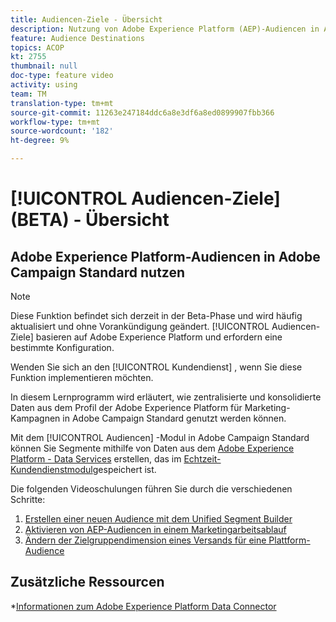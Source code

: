 ```yaml
---
title: Audiencen-Ziele - Übersicht
description: Nutzung von Adobe Experience Platform (AEP)-Audiencen in Adobe Campaign Standard (ACS)
feature: Audience Destinations
topics: ACOP
kt: 2755
thumbnail: null
doc-type: feature video
activity: using
team: TM
translation-type: tm+mt
source-git-commit: 11263e247184ddc6a8e3df6a8ed0899907fbb366
workflow-type: tm+mt
source-wordcount: '182'
ht-degree: 9%

---
```



# [!UICONTROL Audiencen-Ziele] (BETA) - Übersicht

## Adobe Experience Platform-Audiencen in Adobe Campaign Standard nutzen

>[!NOTE]
>
>Diese Funktion befindet sich derzeit in der Beta-Phase und wird häufig aktualisiert und ohne Vorankündigung geändert. [!UICONTROL Audiencen-Ziele] basieren auf Adobe Experience Platform und erfordern eine bestimmte Konfiguration.
>
>Wenden Sie sich an den [!UICONTROL Kundendienst] , wenn Sie diese Funktion implementieren möchten.


In diesem Lernprogramm wird erläutert, wie zentralisierte und konsolidierte Daten aus dem Profil der Adobe Experience Platform für Marketing-Kampagnen in Adobe Campaign Standard genutzt werden können.

Mit dem [!UICONTROL Audiencen] -Modul in Adobe Campaign Standard können Sie Segmente mithilfe von Daten aus dem [Adobe Experience Platform - Data Services](https://www.adobe.io/apis/experienceplatform/home/services.html) erstellen, das im [Echtzeit-Kundendienstmodul](https://docs.adobe.com/content/help/en/platform-learn/tutorials/profiles/understanding-the-real-time-customer-profile.html)gespeichert ist.

Die folgenden Videoschulungen führen Sie durch die verschiedenen Schritte:

1. [Erstellen einer neuen Audience mit dem Unified Segment Builder](/help/profiles-and-audiences/audience-destinations/creating-audiences-using-segment-builder.md)
2. [Aktivieren von AEP-Audiencen in einem Marketingarbeitsablauf](/help/profiles-and-audiences/audience-destinations/activating-aep-audiences.md)
3. [Ändern der Zielgruppendimension eines Versands für eine Plattform-Audience](/help/profiles-and-audiences/audience-destinations/changing-targeting-dimension.md)

## Zusätzliche Ressourcen

*[Informationen zum Adobe Experience Platform Data Connector](/help/administrating/adobe-experience-platform-data-connector/understanding-the-adobe-experience-platform-data-connector.md)

